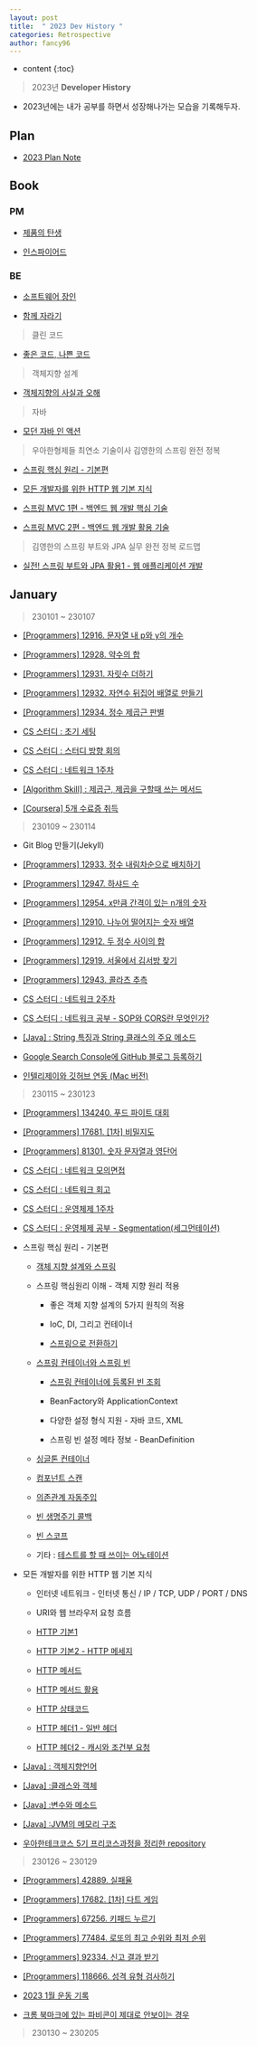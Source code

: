 ```yaml
---
layout: post
title:  " 2023 Dev History "
categories: Retrospective
author: fancy96
---
```

* content
{:toc}

> 2023년 **Developer History**

* 2023년에는 내가 공부를 하면서 성장해나가는 모습을 기록해두자.


## Plan

* [2023 Plan Note](https://gist.github.com/Fancy96/03e1fb1aac746be13582891b0d0aab29)

<script src="https://gist.github.com/Fancy96/03e1fb1aac746be13582891b0d0aab29.js"></script>


## Book

### PM

* [제품의 탄생](https://product.kyobobook.co.kr/detail/S000200359090)

* [인스파이어드](https://product.kyobobook.co.kr/detail/S000001916921)

### BE

* [소프트웨어 장인](https://product.kyobobook.co.kr/detail/S000001889885)

* [함께 자라기](https://product.kyobobook.co.kr/detail/S000001033071)

> 클린 코드

* [좋은 코드, 나쁜 코드](https://product.kyobobook.co.kr/detail/S000061353995)

> 객체지향 설계

* [객체지향의 사실과 오해](https://product.kyobobook.co.kr/detail/S000001628109)

> 자바

* [모던 자바 인 액션](https://product.kyobobook.co.kr/detail/S000001810171)

> 우아한형제들 최연소 기술이사 김영한의 스프링 완전 정복

* [스프링 핵심 원리 - 기본편](https://www.inflearn.com/course/%EC%8A%A4%ED%94%84%EB%A7%81-%ED%95%B5%EC%8B%AC-%EC%9B%90%EB%A6%AC-%EA%B8%B0%EB%B3%B8%ED%8E%B8/)

* [모든 개발자를 위한 HTTP 웹 기본 지식](https://www.inflearn.com/course/http-%EC%9B%B9-%EB%84%A4%ED%8A%B8%EC%9B%8C%ED%81%AC/)

* [스프링 MVC 1편 - 백엔드 웹 개발 핵심 기술](https://www.inflearn.com/course/%EC%8A%A4%ED%94%84%EB%A7%81-mvc-1/)

* [스프링 MVC 2편 - 백엔드 웹 개발 활용 기술](https://www.inflearn.com/course/%EC%8A%A4%ED%94%84%EB%A7%81-mvc-2/)

> 김영한의 스프링 부트와 JPA 실무 완전 정복 로드맵

* [실전! 스프링 부트와 JPA 활용1 - 웹 애플리케이션 개발](https://www.inflearn.com/course/%EC%8A%A4%ED%94%84%EB%A7%81%EB%B6%80%ED%8A%B8-JPA-%ED%99%9C%EC%9A%A9-1/)


## January

> 230101 ~ 230107

* [[Programmers] 12916. 문자열 내 p와 y의 개수](https://fancy96.github.io/Programmers-12916/)

* [[Programmers] 12928. 약수의 합](https://fancy96.github.io/Programmers-12928/)

* [[Programmers] 12931. 자릿수 더하기](https://fancy96.github.io/Programmers-12931/)

* [[Programmers] 12932. 자연수 뒤집어 배열로 만들기](https://fancy96.github.io/Programmers-12932/)

* [[Programmers] 12934. 정수 제곱근 판별](https://fancy96.github.io/Programmers-12934/)

* [CS 스터디 : 초기 세팅](https://github.com/Fancy96/2023-CS-Study)

* [CS 스터디 : 스터디 방향 회의](https://github.com/Fancy96/2023-CS-Study/issues/1)

* [CS 스터디 : 네트워크 1주차](https://github.com/Fancy96/2023-CS-Study/issues/3)

* [[Algorithm Skill] : 제곱근, 제곱을 구할때 쓰는 메서드](https://fancy96.github.io/Math-Sqrt/)

* [[Coursera] 5개 수료증 취득](https://fancy96.github.io/Coursera-Certificates/)

> 230109 ~ 230114

* Git Blog 만들기(Jekyll)

* [[Programmers] 12933. 정수 내림차순으로 배치하기](https://fancy96.github.io/Programmers-12933/)

* [[Programmers] 12947. 하샤드 수](https://fancy96.github.io/Programmers-12947/)

* [[Programmers] 12954. x만큼 간격이 있는 n개의 숫자](https://fancy96.github.io/Programmers-12954/)

* [[Programmers] 12910. 나누어 떨어지는 숫자 배열](https://fancy96.github.io/Programmers-12910/)

* [[Programmers] 12912. 두 정수 사이의 합](https://fancy96.github.io/Programmers-12912/)

* [[Programmers] 12919. 서울에서 김서방 찾기](https://fancy96.github.io/Programmers-12919/)

* [[Programmers] 12943. 콜라츠 추측](https://fancy96.github.io/Programmers-12943/)

* [CS 스터디 : 네트워크 2주차](https://github.com/Fancy96/2023-CS-Study/issues/14)

* [CS 스터디 : 네트워크 공부 - SOP와 CORS란 무엇인가?](https://fancy96.github.io/Network-CORS-SOP/)

* [[Java] : String 특징과 String 클래스의 주요 메소드](https://fancy96.github.io/Java-String-Methods/)

* [Google Search Console에 GitHub 블로그 등록하기](https://fancy96.github.io/Google-Research-Console-Verification/)

* [인텔리제이와 깃허브 연동 (Mac 버전)](https://fancy96.github.io/IntelliJ-Connection-Git-Repository/)

> 230115 ~ 230123

* [[Programmers] 134240. 푸드 파이트 대회](https://fancy96.github.io/Programmers-134240/)

* [[Programmers] 17681. [1차] 비밀지도](https://fancy96.github.io/Programmers-17681/)

* [[Programmers] 81301. 숫자 문자열과 영단어](https://fancy96.github.io/Programmers-81301/)

* [CS 스터디 : 네트워크 모의면접](https://github.com/Fancy96/2023-CS-Study/issues/21)

* [CS 스터디 : 네트워크 회고](https://github.com/Fancy96/2023-CS-Study/issues/22)

* [CS 스터디 : 운영체제 1주차](https://github.com/Fancy96/2023-CS-Study/issues/24)

* [CS 스터디 : 운영체제 공부 - Segmentation(세그먼테이션)](https://fancy96.github.io/OS-16-Segmentation/)

* 스프링 핵심 원리 - 기본편

    * [객체 지향 설계와 스프링](https://fancy96.github.io/Spring-Core-Principle-1/)

    * 스프링 핵심원리 이해 - 객체 지향 원리 적용

        * 좋은 객체 지향 설계의 5가지 원칙의 적용

        * IoC, DI, 그리고 컨테이너

        * [스프링으로 전환하기](https://fancy96.github.io/Spring-Core-Principle-2/)

    * [스프링 컨테이너와 스프링 빈](https://fancy96.github.io/Spring-Core-Principle-4/)

        * [스프링 컨테이너에 등록된 빈 조회](https://fancy96.github.io/Spring-Core-Principle-4-2/)
    
        * BeanFactory와 ApplicationContext
  
        * 다양한 설정 형식 지원 - 자바 코드, XML
    
        * 스프링 빈 설정 메타 정보 - BeanDefinition

    * [싱글톤 컨테이너](https://fancy96.github.io/Spring-Core-Principle-5/)

    * [컴포넌트 스캔](https://fancy96.github.io/Spring-Core-Principle-6/)

    * [의존관계 자동주입](https://fancy96.github.io/Spring-Core-Principle-7/)
  
    * [빈 생명주기 콜백](https://fancy96.github.io/Spring-Core-Principle-8/)

    * [빈 스코프](https://fancy96.github.io/Spring-Core-Principle-6/)

    * 기타 : [테스트를 할 때 쓰이는 어노테이션](https://fancy96.github.io/Spring-Core-Principle-TestCode-1/)


* 모든 개발자를 위한 HTTP 웹 기본 지식

    * 인터넷 네트워크 - 인터넷 통신 / IP / TCP, UDP / PORT / DNS

    * URI와 웹 브라우저 요청 흐름

    * [HTTP 기본1](https://fancy96.github.io/HTTP-1-Basic/)

    * [HTTP 기본2 - HTTP 메세지](https://fancy96.github.io/HTTP-2-Basic/)

    * [HTTP 메서드](https://fancy96.github.io/HTTP-3-Method/)

    * [HTTP 메서드 활용](https://fancy96.github.io/HTTP-4-Method-Application/)

    * [HTTP 상태코드](https://fancy96.github.io/HTTP-5-Status-Code/)

    * [HTTP 헤더1 - 일반 헤더](https://fancy96.github.io/HTTP-6-Header1/)

    * [HTTP 헤더2 - 캐시와 조건부 요청](https://fancy96.github.io/HTTP-7-Header2)

* [[Java] : 객체지향언어](https://fancy96.github.io/Java-1-Object-Oriented-Language/)

* [[Java] :클래스와 객체](https://fancy96.github.io/Java-2-Class-And-Object/)

* [[Java] :변수와 메소드](https://fancy96.github.io/Java-3-Variable-And-Method/)

* [[Java] :JVM의 메모리 구조](https://fancy96.github.io/Java-3_2-JVM-Memory-Structure/)

* [우아한테크코스 5기 프리코스과정을 정리한 repository](https://github.com/Fancy96/fancy96-woowacourse)

> 230126 ~ 230129

* [[Programmers] 42889. 실패율](https://fancy96.github.io/Programmers-42889/)

* [[Programmers] 17682. [1차] 다트 게임](https://fancy96.github.io/Programmers-17682/)

* [[Programmers] 67256. 키패드 누르기](https://fancy96.github.io/Programmers-67256/)

* [[Programmers] 77484. 로또의 최고 순위와 최저 순위](https://fancy96.github.io/Programmers-77484/)

* [[Programmers] 92334. 신고 결과 받기](https://fancy96.github.io/Programmers-92334/)

* [[Programmers] 118666. 성격 유형 검사하기](https://fancy96.github.io/Programmers-118666/)

* [2023 1월 운동 기록](https://fancy96.github.io/Workout/)

* [크롬 북마크에 있는 파비콘이 제대로 안보이는 경우](https://fancy96.github.io/ETC-Chrome-Bookmark/)

> 230130 ~ 230205

